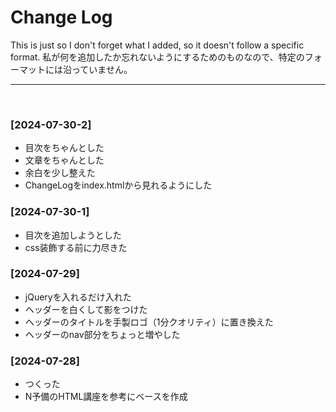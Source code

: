 # Change Log

This is just so I don't forget what I added, so it doesn't follow a specific format.
私が何を追加したか忘れないようにするためのものなので、特定のフォーマットには沿っていません。

***

</br>

### [2024-07-30-2]
- 目次をちゃんとした
- 文章をちゃんとした
- 余白を少し整えた
- ChangeLogをindex.htmlから見れるようにした

### [2024-07-30-1]
- 目次を追加しようとした
- css装飾する前に力尽きた

### [2024-07-29]
- jQueryを入れるだけ入れた
- ヘッダーを白くして影をつけた
- ヘッダーのタイトルを手製ロゴ（1分クオリティ）に置き換えた
- ヘッダーのnav部分をちょっと増やした

### [2024-07-28]
- つくった
- N予備のHTML講座を参考にベースを作成
